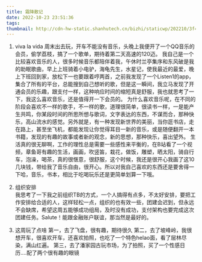 ```yaml
---
title: 霜降散记
date: 2022-10-23 23:51:36
tags:
thumbnail: http://cdn-hw-static.shanhutech.cn/bizhi/staticwp/202210/3f4fc0b18cb3b8dd5945355402b84535--3778634718.jpg
---
```

1. viva la vida
周末出去玩，开车不能没有音乐，头晚上我便开了一个QQ音乐的会员，偷学荔枝，搞了一个歌单，期待着第二天高速的120迈。
我自己是一个比较喜欢音乐的人，很多时候音乐都陪伴着我，午休时兰亭集序和东风破是我的助眠歌曲，早上上班骑着小电驴，海龟先生，水星记，使我最近的最爱，晚上下班回到家，放松下一也要跟着哼两首，之前我发现了一个Listen1的app，集合了所有的平台，总能搜到自己想听的歌，但是这一瞬间，我立马发现了开通会员的乐趣，跟支付一样，这种响应时间的缩短真是舒服，我也就思考了一下，我这么喜欢音乐，还是值得开一下会员的。
为什么喜欢音乐呢，在不同的阶段会喜欢不一样的歌手，不一样的歌，道理很简单，很读书一样，一是能产生共鸣，你某段时间的所思所想与歌词，文字表达的东西，不谋而合，那种快乐，高山流水的感觉。另外就是，有一种发现新世界的美丽，当你逛书店，走在路上，甚至坐飞机，都能发现让你觉得耳目一新的音乐，或是随便翻开一本书籍，发现的有趣的故事或者新的观念，新的思想，那种快乐，喜出望外。
生活真的很无聊啊，工作的理性总是需要一些感性来平衡的，在B站看了一个视频，章鱼哥有趣的生活，画画，吹竖笛，栽花，做饭，雕塑，晒太阳，骑自行车，泡澡，喝茶，真的很惬意，很舒服，这个时候，我还是很开心我画了这10几块钱，带给我了音乐自由，很开心。所以对我自己喜欢的东西还是要舍得一下哈，音乐，书本，相比于吃喝玩乐还是更简单划算一下哦。

2. 组织安排    
我思考了一下我之前组织TB的方式，一个人搞得有点多，不太好安排，要把工作安排给合适的人，这样轻松一点，组织的也有效一些，团建会迟到，但永远不会缺席，希望这周五能够成功组局，及时没有成功，支付架构也要完成这次团建任务。Salute！能跟金融账户联谊，那当然是最好的。

3. 这周玩了点啥
第一，去了飞盘，很有趣，期待很久
第二，去了坡峰岭，我很想开车，很喜欢开车，还喜欢拍照，也吃了一个特色helao面，看了层林尽染，满山红遍。
第三，去了潘家园古玩市场，为了拍照，买了一个性感日历....配了两个很有趣的眼镜